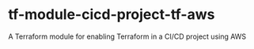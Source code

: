 # tf-module-cicd-project-tf-aws
A Terraform module for enabling Terraform in a CI/CD project using AWS
